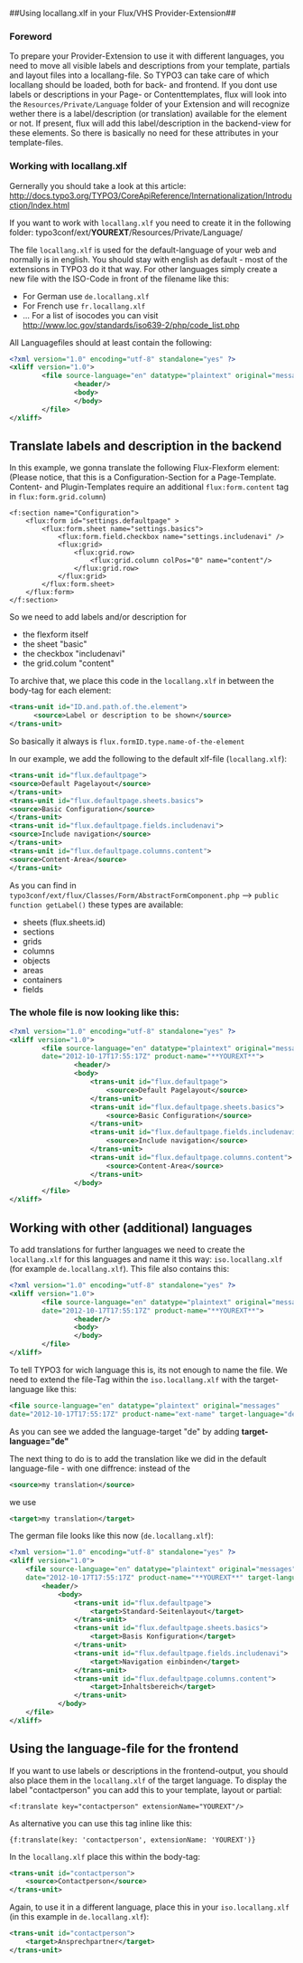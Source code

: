 ##Using locallang.xlf in your Flux/VHS Provider-Extension##

### Foreword
To prepare your Provider-Extension to use it with different languages, you need to move all visible labels and descriptions from your template, partials and layout files into a locallang-file. So TYPO3 can take care of which locallang should be loaded, both for back- and frontend.
If you dont use labels or descriptions in your Page- or Contenttemplates, flux will look into the ``Resources/Private/Language`` folder of your Extension and will recognize wether there is a label/description (or translation) available for the element or not. If present, flux will add this label/description in the backend-view for these elements. So there is basically no need for these attributes in your template-files. 

### Working with locallang.xlf

Gernerally you should take a look at this article: 
http://docs.typo3.org/TYPO3/CoreApiReference/Internationalization/Introduction/Index.html


If you want to work with ``locallang.xlf`` you need to create it in the following folder: typo3conf/ext/**YOUREXT**/Resources/Private/Language/

The file ``locallang.xlf`` is used for the default-language of your web and normally is in english. You should stay with english as default - most of the extensions in TYPO3 do it that way.
For other languages simply create a new file with the ISO-Code in front of the filename like this: 
- For German use ``de.locallang.xlf``
- For French use ``fr.locallang.xlf``
- ...
For a list of isocodes you can visit http://www.loc.gov/standards/iso639-2/php/code_list.php


All Languagefiles should at least contain the following:

```xml
<?xml version="1.0" encoding="utf-8" standalone="yes" ?>
<xliff version="1.0">
        <file source-language="en" datatype="plaintext" original="messages" date="2012-10-17T17:55:17Z" product-name="**YOUREXT**">
                <header/>
                <body>
                </body>
        </file>
</xliff>
```

## Translate labels and description in the backend ##

In this example, we gonna translate the following Flux-Flexform element:
(Please notice, that this is a Configuration-Section for a Page-Template. Content- and Plugin-Templates require an additional ``flux:form.content`` tag in ``flux:form.grid.column``)

```
<f:section name="Configuration">
    <flux:form id="settings.defaultpage" >
        <flux:form.sheet name="settings.basics">
            <flux:form.field.checkbox name="settings.includenavi" />
            <flux:grid>
                <flux:grid.row>
                    <flux:grid.column colPos="0" name="content"/>
                </flux:grid.row>
            </flux:grid>
        </flux:form.sheet>
    </flux:form>
</f:section>
```
So we need to add labels and/or description for 

- the flexform itself
- the sheet "basic" 
- the checkbox "includenavi"
- the grid.colum "content"

To archive that, we place this code in the ``locallang.xlf`` in between the body-tag for each element:
```xml
<trans-unit id="ID.and.path.of.the.element">
      <source>Label or description to be shown</source>
</trans-unit>
```
So basically it always is ``flux.formID.type.name-of-the-element`` 

In our example, we add the following to the default xlf-file (``locallang.xlf``):

```xml
<trans-unit id="flux.defaultpage">
<source>Default Pagelayout</source>
</trans-unit>
<trans-unit id="flux.defaultpage.sheets.basics">
<source>Basic Configuration</source>
</trans-unit>
<trans-unit id="flux.defaultpage.fields.includenavi">
<source>Include navigation</source>
</trans-unit>
<trans-unit id="flux.defaultpage.columns.content">
<source>Content-Area</source>
</trans-unit>
```

As you can find in ``typo3conf/ext/flux/Classes/Form/AbstractFormComponent.php`` --> ``public function getLabel()`` these types are available: 
- sheets (flux.sheets.id)
- sections
- grids
- columns
- objects
- areas
- containers
- fields

### The whole file is now looking like this: ###

```xml
<?xml version="1.0" encoding="utf-8" standalone="yes" ?>
<xliff version="1.0">
        <file source-language="en" datatype="plaintext" original="messages" 
        date="2012-10-17T17:55:17Z" product-name="**YOUREXT**">
                <header/>
                <body>
                	<trans-unit id="flux.defaultpage">
						<source>Default Pagelayout</source>
					</trans-unit>
					<trans-unit id="flux.defaultpage.sheets.basics">
						<source>Basic Configuration</source>
					</trans-unit>
					<trans-unit id="flux.defaultpage.fields.includenavi">
						<source>Include navigation</source>
					</trans-unit>
					<trans-unit id="flux.defaultpage.columns.content">
						<source>Content-Area</source>
					</trans-unit>
                </body>
        </file>
</xliff>
```



## Working with other (additional) languages ##

To add translations for further languages we need to create the ``locallang.xlf`` for this languages and name it this way: ``iso.locallang.xlf`` (for example ``de.locallang.xlf``).
This file also contains this:

```xml
<?xml version="1.0" encoding="utf-8" standalone="yes" ?>
<xliff version="1.0">
        <file source-language="en" datatype="plaintext" original="messages" 
        date="2012-10-17T17:55:17Z" product-name="**YOUREXT**">
                <header/>
                <body>
                </body>
        </file>
</xliff>
```

To tell TYPO3 for wich language this is, its not enough to name the file. We need to extend the file-Tag within the ``iso.locallang.xlf`` with the target-language like this:

```xml
<file source-language="en" datatype="plaintext" original="messages" 
date="2012-10-17T17:55:17Z" product-name="ext-name" target-language="de">
```

As you can see we added the language-target "de" by adding **target-language="de"**

The next thing to do is to add the translation like we did in the default language-file - with one diffrence: instead of the
```xml
<source>my translation</source>
```
we use
```xml
<target>my translation</target>
```

The german file looks like this now (``de.locallang.xlf``):

```xml
<?xml version="1.0" encoding="utf-8" standalone="yes" ?>
<xliff version="1.0">
	<file source-language="en" datatype="plaintext" original="messages" 
	date="2012-10-17T17:55:17Z" product-name="**YOUREXT**" target-language="de">
		<header/>
			<body>
				<trans-unit id="flux.defaultpage">
					<target>Standard-Seitenlayout</target>
				</trans-unit>
				<trans-unit id="flux.defaultpage.sheets.basics">
					<target>Basis Konfiguration</target>
				</trans-unit>
				<trans-unit id="flux.defaultpage.fields.includenavi">
					<target>Navigation einbinden</target>
				</trans-unit>
				<trans-unit id="flux.defaultpage.columns.content">
					<target>Inhaltsbereich</target>
				</trans-unit>
			</body>
	</file>
</xliff>
```

## Using the language-file for the frontend ##

If you want to use labels or descriptions in the frontend-output, you should also place them in the ``locallang.xlf`` of the target language.
To display the label "contactperson" you can add this to your template, layout or partial:
```
<f:translate key="contactperson" extensionName="YOUREXT"/>
```
As alternative you can use this tag inline like this:

```
{f:translate(key: 'contactperson', extensionName: 'YOUREXT')}
```

In the ``locallang.xlf`` place this within the body-tag:

```xml
<trans-unit id="contactperson">
	<source>Contactperson</source>
</trans-unit>
```

Again, to use it in a different language, place this in your ``iso.locallang.xlf`` (in this example in ``de.locallang.xlf``):

```xml
<trans-unit id="contactperson">
	<target>Ansprechpartner</target>
</trans-unit>
```